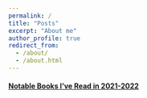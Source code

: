 ```yaml
---
permalink: /
title: "Posts"
excerpt: "About me"
author_profile: true
redirect_from: 
  - /about/
  - /about.html
---
```


#### [Notable Books I’ve Read in 2021-2022](/publications/2022-books-read)

